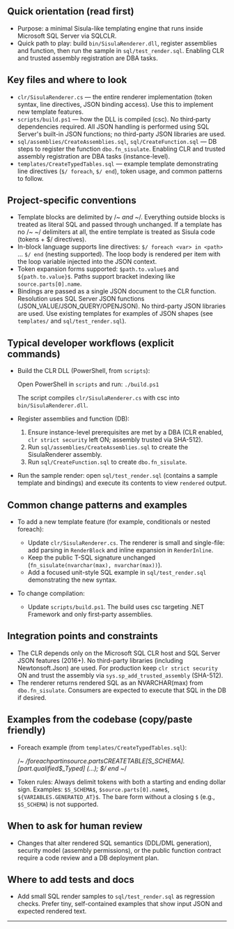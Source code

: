 ## Quick orientation (read first)

- Purpose: a minimal Sisula-like templating engine that runs inside Microsoft SQL Server via SQLCLR.
- Quick path to play: build `bin/SisulaRenderer.dll`, register assemblies and function, then run the sample in `sql/test_render.sql`. Enabling CLR and trusted assembly registration are DBA tasks.

## Key files and where to look

- `clr/SisulaRenderer.cs` — the entire renderer implementation (token syntax, line directives, JSON binding access). Use this to implement new template features.
- `scripts/build.ps1` — how the DLL is compiled (csc). No third‑party dependencies required. All JSON handling is performed using SQL Server's built-in JSON functions; no third-party JSON libraries are used.
- `sql/assemblies/CreateAssemblies.sql`, `sql/CreateFunction.sql` — DB steps to register the function `dbo.fn_sisulate`. Enabling CLR and trusted assembly registration are DBA tasks (instance-level).
- `templates/CreateTypedTables.sql` — example template demonstrating line directives (`$/ foreach`, `$/ end`), token usage, and common patterns to follow.

## Project-specific conventions

- Template blocks are delimited by /*~ and ~*/. Everything outside blocks is treated as literal SQL and passed through unchanged. If a template has no /*~ ~*/ delimiters at all, the entire template is treated as Sisula code (tokens + $/ directives).
- In-block language supports line directives: `$/ foreach <var> in <path>` ... `$/ end` (nesting supported). The loop body is rendered per item with the loop variable injected into the JSON context.
- Token expansion forms supported: `$path.to.value$` and `${path.to.value}$`. Paths support bracket indexing like `source.parts[0].name`.
- Bindings are passed as a single JSON document to the CLR function. Resolution uses SQL Server JSON functions (JSON_VALUE/JSON_QUERY/OPENJSON). No third-party JSON libraries are used. Use existing templates for examples of JSON shapes (see `templates/` and `sql/test_render.sql`).

## Typical developer workflows (explicit commands)

- Build the CLR DLL (PowerShell, from `scripts`):

  Open PowerShell in `scripts` and run: `./build.ps1`

  The script compiles `clr/SisulaRenderer.cs` with csc into `bin/SisulaRenderer.dll`.

- Register assemblies and function (DB):

  1. Ensure instance-level prerequisites are met by a DBA (CLR enabled, `clr strict security` left ON; assembly trusted via SHA-512).
  2. Run `sql/assemblies/CreateAssemblies.sql` to create the SisulaRenderer assembly.
  3. Run `sql/CreateFunction.sql` to create `dbo.fn_sisulate`.

- Run the sample render: open `sql/test_render.sql` (contains a sample template and bindings) and execute its contents to view `rendered` output.

## Common change patterns and examples

- To add a new template feature (for example, conditionals or nested foreach):
  - Update `clr/SisulaRenderer.cs`. The renderer is small and single-file: add parsing in `RenderBlock` and inline expansion in `RenderInline`.
  - Keep the public T-SQL signature unchanged (`fn_sisulate(nvarchar(max), nvarchar(max))`).
  - Add a focused unit-style SQL example in `sql/test_render.sql` demonstrating the new syntax.

- To change compilation:
  - Update `scripts/build.ps1`. The build uses csc targeting .NET Framework and only first‑party assemblies.

## Integration points and constraints

- The CLR depends only on the Microsoft SQL CLR host and SQL Server JSON features (2016+). No third-party libraries (including Newtonsoft.Json) are used. For production keep `clr strict security` ON and trust the assembly via `sys.sp_add_trusted_assembly` (SHA-512).
- The renderer returns rendered SQL as an NVARCHAR(max) from `dbo.fn_sisulate`. Consumers are expected to execute that SQL in the DB if desired.

## Examples from the codebase (copy/paste friendly)

- Foreach example (from `templates/CreateTypedTables.sql`):

  /*~
  $/ foreach part in source.parts
  CREATE TABLE [$S_SCHEMA$].[$part.qualified$_Typed] (...);
  $/ end
  ~*/

- Token rules: Always delimit tokens with both a starting and ending dollar sign. Examples: `$S_SCHEMA$`, `$source.parts[0].name$`, `${VARIABLES.GENERATED_AT}$`. The bare form without a closing `$` (e.g., `$S_SCHEMA`) is not supported.

## When to ask for human review

- Changes that alter rendered SQL semantics (DDL/DML generation), security model (assembly permissions), or the public function contract require a code review and a DB deployment plan.

## Where to add tests and docs

- Add small SQL render samples to `sql/test_render.sql` as regression checks. Prefer tiny, self-contained examples that show input JSON and expected rendered text.

---

